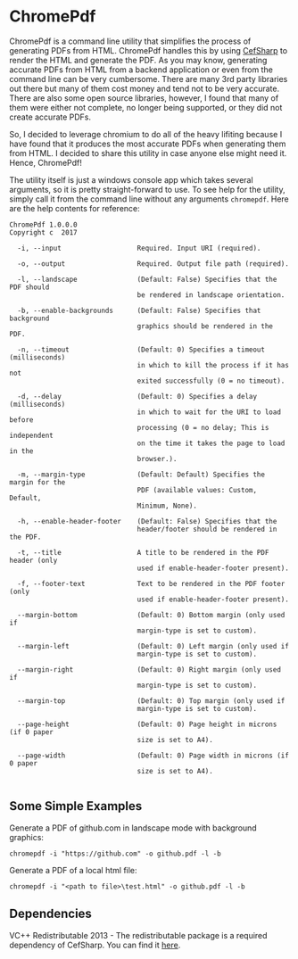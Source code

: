# ChromePdf

ChromePdf is a command line utility that simplifies the process of generating PDFs from HTML. 
ChromePdf handles this by using [CefSharp](https://github.com/cefsharp/CefSharp) to render the HTML and generate the PDF. 
As you may know, generating accurate PDFs from HTML from a backend application or even from the command line can be very cumbersome. 
There are many 3rd party libraries out there but many of them cost money and tend not to be very accurate. 
There are also some open source libraries, however, I found that many of them were either not complete, no longer being supported, or they 
did not create accurate PDFs. 

So, I decided to leverage chromium to do all of the heavy lifiting because I have found that it 
produces the most accurate PDFs when generating them from HTML. I decided to share this utility in case anyone else might need it. Hence, 
ChromePdf!

The utility itself is just a windows console app which takes several arguments, so it is pretty straight-forward to use. To see help for 
the utility, simply call it from the command line without any arguments `chromepdf`. Here are the help contents for reference:

```
ChromePdf 1.0.0.0
Copyright c  2017

  -i, --input                   Required. Input URI (required).

  -o, --output                  Required. Output file path (required).

  -l, --landscape               (Default: False) Specifies that the PDF should
                                be rendered in landscape orientation.

  -b, --enable-backgrounds      (Default: False) Specifies that background
                                graphics should be rendered in the PDF.

  -n, --timeout                 (Default: 0) Specifies a timeout (milliseconds)
                                in which to kill the process if it has not
                                exited successfully (0 = no timeout).

  -d, --delay                   (Default: 0) Specifies a delay (milliseconds)
                                in which to wait for the URI to load before
                                processing (0 = no delay; This is independent
                                on the time it takes the page to load in the
                                browser.).

  -m, --margin-type             (Default: Default) Specifies the margin for the
                                PDF (available values: Custom, Default,
                                Minimum, None).

  -h, --enable-header-footer    (Default: False) Specifies that the
                                header/footer should be rendered in the PDF.

  -t, --title                   A title to be rendered in the PDF header (only
                                used if enable-header-footer present).

  -f, --footer-text             Text to be rendered in the PDF footer (only
                                used if enable-header-footer present).

  --margin-bottom               (Default: 0) Bottom margin (only used if
                                margin-type is set to custom).

  --margin-left                 (Default: 0) Left margin (only used if
                                margin-type is set to custom).

  --margin-right                (Default: 0) Right margin (only used if
                                margin-type is set to custom).

  --margin-top                  (Default: 0) Top margin (only used if
                                margin-type is set to custom).

  --page-height                 (Default: 0) Page height in microns (if 0 paper
                                size is set to A4).

  --page-width                  (Default: 0) Page width in microns (if 0 paper
                                size is set to A4).                               
                                
```

## Some Simple Examples 

Generate a PDF of github.com in landscape mode with background graphics:
```
chromepdf -i "https://github.com" -o github.pdf -l -b
```

Generate a PDF of a local html file:
```
chromepdf -i "<path to file>\test.html" -o github.pdf -l -b
```

## Dependencies

VC++ Redistributable 2013 - The redistributable package is a required dependency of CefSharp. You can find it [here](https://www.microsoft.com/en-us/download/details.aspx?id=40784).





